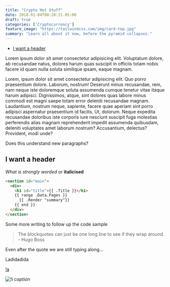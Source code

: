 ```yaml
---
title: "Crypto Hot Stuff"
date: 2018-01-04T08:28:21-05:00
draft: true
categories: ['Cryptocurrency']
feature_image: "https://tailwindcss.com/img/card-top.jpg"
summary: "Learn all about it now, before the pyramid collapses."
---
```


  - [I want a header](#i-want-a-header)

Lorem ipsum dolor sit amet consectetur adipisicing elit. Voluptatum dolore, ab recusandae natus, dolores harum quas suscipit in officiis totam nobis facere id quam nulla soluta similique ipsam, eaque magnam.

Lorem, ipsum dolor sit amet consectetur adipisicing elit. Quo porro praesentium dolore. Laborum, nostrum! Deserunt minus recusandae, rem, nam neque iste doloremque soluta assumenda cumque tenetur vitae itaque harum adipisci.
Dignissimos, atque, sint dolores quas labore minus commodi est magni saepe totam error deleniti recusandae magnam. Laudantium, nostrum neque, sapiente, facere quae aperiam sint porro adipisci aspernatur praesentium id facilis.
Ut, dolorum. Neque expedita recusandae doloribus iste corporis iure nesciunt suscipit fuga molestias perferendis alias magnam reprehenderit impedit assumenda quibusdam, deleniti voluptates amet laborum nostrum? Accusantium, delectus? Provident, modi unde?

Does this understand new paragraphs?

## I want a header

_What is strongly worded_ or __italicised__

```html
<section id="main">
  <div>
    <h1 id="title">{{ .Title }}</h1>
    {{ range .Data.Pages }}
      {{ .Render "summary"}}
    {{ end }}
  </div>
</section>
```

Some more writing to follow up the code sample

> The blockquotes can just be one long line to see if they wrap around. - Hugo Boss

Even after the quote we are still typing along...

Ladidadida

[!a](https://www.example.com)

![!i](http://localhost:1313/images/data-hero.jpg)
*caption*